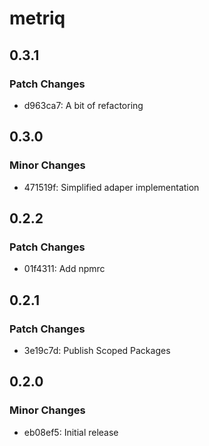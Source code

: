# metriq

## 0.3.1

### Patch Changes

- d963ca7: A bit of refactoring

## 0.3.0

### Minor Changes

- 471519f: Simplified adaper implementation

## 0.2.2

### Patch Changes

- 01f4311: Add npmrc

## 0.2.1

### Patch Changes

- 3e19c7d: Publish Scoped Packages

## 0.2.0

### Minor Changes

- eb08ef5: Initial release
